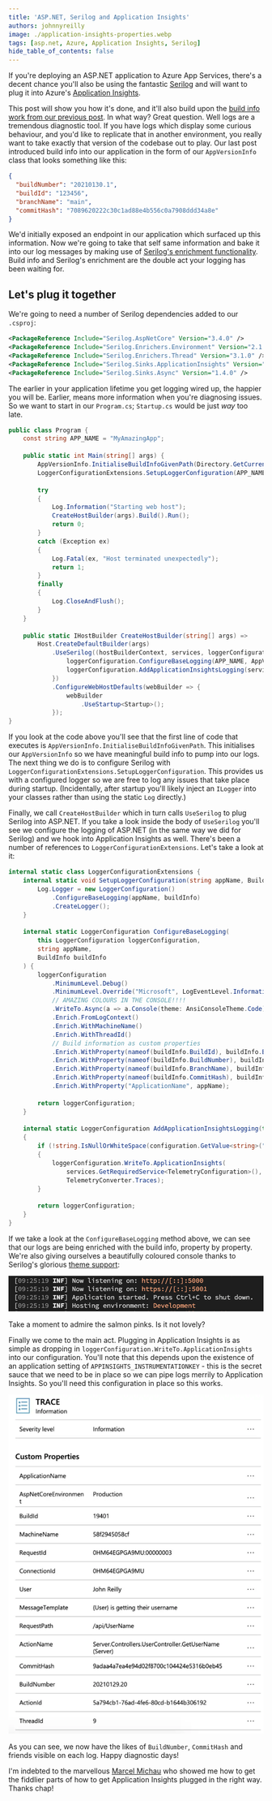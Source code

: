 ```yaml
---
title: 'ASP.NET, Serilog and Application Insights'
authors: johnnyreilly
image: ./application-insights-properties.webp
tags: [asp.net, Azure, Application Insights, Serilog]
hide_table_of_contents: false
---
```


If you're deploying an ASP.NET application to Azure App Services, there's a decent chance you'll also be using the fantastic [Serilog](https://serilog.net/) and will want to plug it into Azure's [Application Insights](https://docs.microsoft.com/en-us/azure/azure-monitor/app/app-insights-overview).

This post will show you how it's done, and it'll also build upon the [build info work from our previous post](2021-01-29-surfacing-azure-pipelines-build-info-in-an-aspnet-react-app/index.md). In what way? Great question. Well logs are a tremendous diagnostic tool. If you have logs which display some curious behaviour, and you'd like to replicate that in another environment, you really want to take exactly that version of the codebase out to play. Our last post introduced build info into our application in the form of our `AppVersionInfo` class that looks something like this:

```json
{
  "buildNumber": "20210130.1",
  "buildId": "123456",
  "branchName": "main",
  "commitHash": "7089620222c30c1ad88e4b556c0a7908ddd34a8e"
}
```

We'd initially exposed an endpoint in our application which surfaced up this information. Now we're going to take that self same information and bake it into our log messages by making use of [Serilog's enrichment functionality](https://github.com/serilog/serilog/wiki/Enrichment). Build info and Serilog's enrichment are the double act your logging has been waiting for.

## Let's plug it together

We're going to need a number of Serilog dependencies added to our `.csproj`:

```xml
<PackageReference Include="Serilog.AspNetCore" Version="3.4.0" />
<PackageReference Include="Serilog.Enrichers.Environment" Version="2.1.3" />
<PackageReference Include="Serilog.Enrichers.Thread" Version="3.1.0" />
<PackageReference Include="Serilog.Sinks.ApplicationInsights" Version="3.1.0" />
<PackageReference Include="Serilog.Sinks.Async" Version="1.4.0" />
```

The earlier in your application lifetime you get logging wired up, the happier you will be. Earlier, means more information when you're diagnosing issues. So we want to start in our `Program.cs`; `Startup.cs` would be just _way_ too late.

```cs
public class Program {
    const string APP_NAME = "MyAmazingApp";

    public static int Main(string[] args) {
        AppVersionInfo.InitialiseBuildInfoGivenPath(Directory.GetCurrentDirectory());
        LoggerConfigurationExtensions.SetupLoggerConfiguration(APP_NAME, AppVersionInfo.GetBuildInfo());

        try
        {
            Log.Information("Starting web host");
            CreateHostBuilder(args).Build().Run();
            return 0;
        }
        catch (Exception ex)
        {
            Log.Fatal(ex, "Host terminated unexpectedly");
            return 1;
        }
        finally
        {
            Log.CloseAndFlush();
        }
    }

    public static IHostBuilder CreateHostBuilder(string[] args) =>
        Host.CreateDefaultBuilder(args)
            .UseSerilog((hostBuilderContext, services, loggerConfiguration) => {
                loggerConfiguration.ConfigureBaseLogging(APP_NAME, AppVersionInfo.GetBuildInfo());
                loggerConfiguration.AddApplicationInsightsLogging(services, hostBuilderContext.Configuration);
            })
            .ConfigureWebHostDefaults(webBuilder => {
                webBuilder
                    .UseStartup<Startup>();
            });
}
```

If you look at the code above you'll see that the first line of code that executes is `AppVersionInfo.InitialiseBuildInfoGivenPath`. This initialises our `AppVersionInfo` so we have meaningful build info to pump into our logs. The next thing we do is to configure Serilog with `LoggerConfigurationExtensions.SetupLoggerConfiguration`. This provides us with a configured logger so we are free to log any issues that take place during startup. (Incidentally, after startup you'll likely inject an `ILogger` into your classes rather than using the static `Log` directly.)

Finally, we call `CreateHostBuilder` which in turn calls `UseSerilog` to plug Serilog into ASP.NET. If you take a look inside the body of `UseSerilog` you'll see we configure the logging of ASP.NET (in the same way we did for Serilog) and we hook into Application Insights as well. There's been a number of references to `LoggerConfigurationExtensions`. Let's take a look at it:

```cs
internal static class LoggerConfigurationExtensions {
    internal static void SetupLoggerConfiguration(string appName, BuildInfo buildInfo) {
        Log.Logger = new LoggerConfiguration()
            .ConfigureBaseLogging(appName, buildInfo)
            .CreateLogger();
    }

    internal static LoggerConfiguration ConfigureBaseLogging(
        this LoggerConfiguration loggerConfiguration,
        string appName,
        BuildInfo buildInfo
    ) {
        loggerConfiguration
            .MinimumLevel.Debug()
            .MinimumLevel.Override("Microsoft", LogEventLevel.Information)
            // AMAZING COLOURS IN THE CONSOLE!!!!
            .WriteTo.Async(a => a.Console(theme: AnsiConsoleTheme.Code))
            .Enrich.FromLogContext()
            .Enrich.WithMachineName()
            .Enrich.WithThreadId()
            // Build information as custom properties
            .Enrich.WithProperty(nameof(buildInfo.BuildId), buildInfo.BuildId)
            .Enrich.WithProperty(nameof(buildInfo.BuildNumber), buildInfo.BuildNumber)
            .Enrich.WithProperty(nameof(buildInfo.BranchName), buildInfo.BranchName)
            .Enrich.WithProperty(nameof(buildInfo.CommitHash), buildInfo.CommitHash)
            .Enrich.WithProperty("ApplicationName", appName);

        return loggerConfiguration;
    }

    internal static LoggerConfiguration AddApplicationInsightsLogging(this LoggerConfiguration loggerConfiguration, IServiceProvider services, IConfiguration configuration)
    {
        if (!string.IsNullOrWhiteSpace(configuration.GetValue<string>("APPINSIGHTS_INSTRUMENTATIONKEY")))
        {
            loggerConfiguration.WriteTo.ApplicationInsights(
                services.GetRequiredService<TelemetryConfiguration>(),
                TelemetryConverter.Traces);
        }

        return loggerConfiguration;
    }
}
```

If we take a look at the `ConfigureBaseLogging` method above, we can see that our logs are being enriched with the build info, property by property. We're also giving ourselves a beautifully coloured console thanks to Serilog's glorious [theme support](https://github.com/serilog/serilog-sinks-console#themes):

![screenshot of the console featuring coloured output](coloured-console.png)

Take a moment to admire the salmon pinks. Is it not lovely?

Finally we come to the main act. Plugging in Application Insights is as simple as dropping in `loggerConfiguration.WriteTo.ApplicationInsights` into our configuration. You'll note that this depends upon the existence of an application setting of `APPINSIGHTS_INSTRUMENTATIONKEY` - this is the secret sauce that we need to be in place so we can pipe logs merrily to Application Insights. So you'll need this configuration in place so this works.

![screenshot of application insights with our output](application-insights-properties.webp)

As you can see, we now have the likes of `BuildNumber`, `CommitHash` and friends visible on each log. Happy diagnostic days!

I'm indebted to the marvellous [Marcel Michau](https://twitter.com/MarcelMichau) who showed me how to get the fiddlier parts of how to get Application Insights plugged in the right way. Thanks chap!
